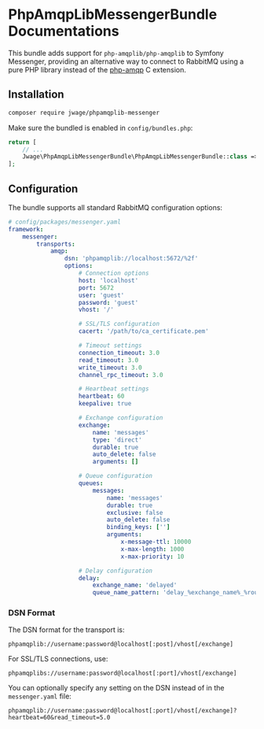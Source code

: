 # PhpAmqpLibMessengerBundle Documentations

This bundle adds support for `php-amqplib/php-amqplib` to Symfony Messenger, providing an alternative way to connect to RabbitMQ using a pure PHP library instead of the [php-amqp](https://github.com/php-amqp/php-amqp) C extension.

## Installation

```bash
composer require jwage/phpamqplib-messenger
```

Make sure the bundled is enabled in `config/bundles.php`:

```php
return [
    // ...
    Jwage\PhpAmqpLibMessengerBundle\PhpAmqpLibMessengerBundle::class => ['all' => true],
];
```

## Configuration

The bundle supports all standard RabbitMQ configuration options:

```yaml
# config/packages/messenger.yaml
framework:
    messenger:
        transports:
            amqp:
                dsn: 'phpamqplib://localhost:5672/%2f'
                options:
                    # Connection options
                    host: 'localhost'
                    port: 5672
                    user: 'guest'
                    password: 'guest'
                    vhost: '/'

                    # SSL/TLS configuration
                    cacert: '/path/to/ca_certificate.pem'

                    # Timeout settings
                    connection_timeout: 3.0
                    read_timeout: 3.0
                    write_timeout: 3.0
                    channel_rpc_timeout: 3.0

                    # Heartbeat settings
                    heartbeat: 60
                    keepalive: true

                    # Exchange configuration
                    exchange:
                        name: 'messages'
                        type: 'direct'
                        durable: true
                        auto_delete: false
                        arguments: []

                    # Queue configuration
                    queues:
                        messages:
                            name: 'messages'
                            durable: true
                            exclusive: false
                            auto_delete: false
                            binding_keys: ['']
                            arguments:
                                x-message-ttl: 10000
                                x-max-length: 1000
                                x-max-priority: 10

                    # Delay configuration
                    delay:
                        exchange_name: 'delayed'
                        queue_name_pattern: 'delay_%exchange_name%_%routing_key%_%delay%'
```

### DSN Format

The DSN format for the transport is:

```
phpamqplib://username:password@localhost[:post]/vhost[/exchange]
```

For SSL/TLS connections, use:

```
phpamqplibs://username:password@localhost[:port]/vhost[/exchange]
```

You can optionally specify any setting on the DSN instead of in the `messenger.yaml` file:

```
phpamqplib://username:password@localhost[:port]/vhost[/exchange]?heartbeat=60&read_timeout=5.0
```
